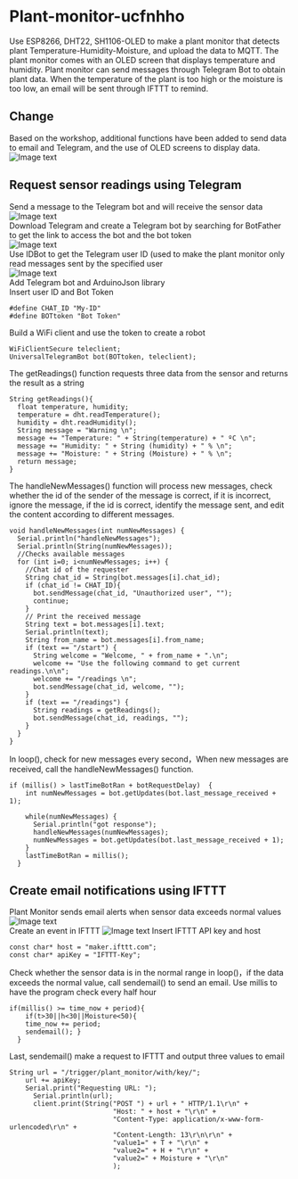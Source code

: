# Plant-monitor-ucfnhho
Use ESP8266, DHT22, SH1106-OLED to make a plant monitor that detects plant Temperature-Humidity-Moisture, and upload the data to MQTT. The plant monitor comes with an OLED screen that displays temperature and humidity. Plant monitor can send messages through Telegram Bot to obtain plant data. When the temperature of the plant is too high or the moisture is too low, an email will be sent through IFTTT to remind.
## Change
Based on the workshop, additional functions have been added to send data to email and Telegram, and the use of OLED screens to display data.  
![Image text](https://github.com/ChaceHH-H/Image/blob/main/2776d6a2b9b1b5141828e33d0985b78.jpg)
## Request sensor readings using Telegram
Send a message to the Telegram bot and will receive the sensor data
![Image text](https://github.com/ChaceHH-H/Image/blob/main/cabbc236a81d5f87f4f99fdef912b7b.jpg)  
Download Telegram and create a Telegram bot by searching for BotFather to get the link to access the bot and the bot token  
![Image text](https://i0.wp.com/randomnerdtutorials.com/wp-content/uploads/2020/06/Telegram-Botfather.png?w=362&quality=100&strip=all&ssl=1)  
Use IDBot to get the Telegram user ID (used to make the plant monitor only read messages sent by the specified user  
![Image text](https://i0.wp.com/randomnerdtutorials.com/wp-content/uploads/2020/06/Telegram-ID-Bot.png?w=348&quality=100&strip=all&ssl=1)  
Add Telegram bot and ArduinoJson library  
Insert user ID and Bot Token  
```
#define CHAT_ID "My-ID"
#define BOTtoken "Bot Token"
```
Build a WiFi client and use the token to create a robot  

```
WiFiClientSecure teleclient;
UniversalTelegramBot bot(BOTtoken, teleclient);
```

The getReadings() function requests three data from the sensor and returns the result as a string

```
String getReadings(){
  float temperature, humidity;
  temperature = dht.readTemperature();
  humidity = dht.readHumidity();
  String message = "Warning \n";
  message += "Temperature: " + String(temperature) + " ºC \n";
  message += "Humidity: " + String (humidity) + " % \n";
  message += "Moisture: " + String (Moisture) + " % \n";
  return message;
}
```

The handleNewMessages() function will process new messages, check whether the id of the sender of the message is correct, if it is incorrect, ignore the message, if the id is correct, identify the message sent, and edit the content according to different messages.

```
void handleNewMessages(int numNewMessages) {
  Serial.println("handleNewMessages");
  Serial.println(String(numNewMessages));
  //Checks available messages
  for (int i=0; i<numNewMessages; i++) {
    //Chat id of the requester
    String chat_id = String(bot.messages[i].chat_id);
    if (chat_id != CHAT_ID){
      bot.sendMessage(chat_id, "Unauthorized user", "");
      continue;
    }
    // Print the received message
    String text = bot.messages[i].text;
    Serial.println(text);
    String from_name = bot.messages[i].from_name;
    if (text == "/start") {
      String welcome = "Welcome, " + from_name + ".\n";
      welcome += "Use the following command to get current readings.\n\n";
      welcome += "/readings \n";
      bot.sendMessage(chat_id, welcome, "");
    }
    if (text == "/readings") {
      String readings = getReadings();
      bot.sendMessage(chat_id, readings, "");
    }  
  }
}
```

In loop(), check for new messages every second，When new messages are received, call the handleNewMessages() function.

```
if (millis() > lastTimeBotRan + botRequestDelay)  {
    int numNewMessages = bot.getUpdates(bot.last_message_received + 1);

    while(numNewMessages) {
      Serial.println("got response");
      handleNewMessages(numNewMessages);
      numNewMessages = bot.getUpdates(bot.last_message_received + 1);
    }
    lastTimeBotRan = millis();
  }
```

## Create email notifications using IFTTT
Plant Monitor sends email alerts when sensor data exceeds normal values
![Image text](https://github.com/ChaceHH-H/Image/blob/main/4473b1d861ba45fcd15dce3146ad3a7.jpg)  
Create an event in IFTTT
![Image text](https://github.com/ChaceHH-H/Image/blob/main/73f7c22f0ae2355ad3f06dc0261fa4c.png) 
Insert IFTTT API key and host

```
const char* host = "maker.ifttt.com";
const char* apiKey = "IFTTT-Key";
```

Check whether the sensor data is in the normal range in loop()，if the data exceeds the normal value, call sendemail() to send an email. Use millis to have the program check every half hour

```
if(millis() >= time_now + period){
    if(t>30||h<30||Moisture<50){
    time_now += period;
    sendemail(); }
  }
```

Last, sendemail() make a request to IFTTT and output three values to email

```
String url = "/trigger/plant_monitor/with/key/";
    url += apiKey;
    Serial.print("Requesting URL: ");
      Serial.println(url);
      client.print(String("POST ") + url + " HTTP/1.1\r\n" +
                          "Host: " + host + "\r\n" + 
                          "Content-Type: application/x-www-form-urlencoded\r\n" + 
                          "Content-Length: 13\r\n\r\n" +
                          "value1=" + T + "\r\n" +
                          "value2=" + H + "\r\n" +
                          "value2=" + Moisture + "\r\n"
                          );
```



